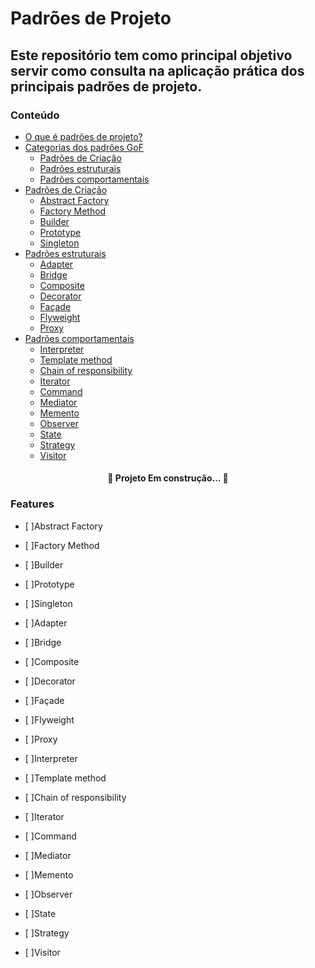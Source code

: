 # Padrões de Projeto

## Este repositório tem como principal objetivo servir como consulta na aplicação prática dos principais padrões de projeto.

### Conteúdo

- [O que é padrões de projeto?](#Sobre)
- [Categorias dos padrões GoF](#tabela-de-conteudo)
  - [Padrões de Criação](#local-files)
  - [Padrões estruturais](#remote-files)
  - [Padrões comportamentais](#multiple-files)
- [Padrões de Criação](#instalacao)
  - [Abstract Factory](#local-files)
  - [Factory Method](#local-files)
  - [Builder](#local-files)
  - [Prototype](#local-files)
  - [Singleton](#local-files)
- [Padrões estruturais](#como-usar)
  - [Adapter](#local-files)
  - [Bridge](#local-files)
  - [Composite](#local-files)
  - [Decorator](#local-files)
  - [Façade](#local-files)
  - [Flyweight](#local-files)
  - [Proxy](#local-files)
- [Padrões comportamentais](#como-usar)
  - [Interpreter](#local-files)
  - [Template method](#local-files)
  - [Chain of responsibility](#local-files)
  - [Iterator](#local-files)
  - [Command](#local-files)
  - [Mediator](#local-files)
  - [Memento](#local-files)
  - [Observer](#local-files)
  - [State](#local-files)
  - [Strategy](#local-files)
  - [Visitor](#local-files)

<h4 align="center">🚧  Projeto Em construção...  🚧</h4>

### Features

- [ ]Abstract Factory
- [ ]Factory Method
- [ ]Builder
- [ ]Prototype
- [ ]Singleton

- [ ]Adapter
- [ ]Bridge
- [ ]Composite
- [ ]Decorator
- [ ]Façade
- [ ]Flyweight
- [ ]Proxy

- [ ]Interpreter
- [ ]Template method
- [ ]Chain of responsibility
- [ ]Iterator
- [ ]Command
- [ ]Mediator
- [ ]Memento
- [ ]Observer
- [ ]State
- [ ]Strategy
- [ ]Visitor
